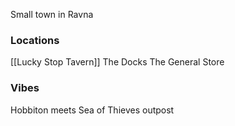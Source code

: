 Small town in Ravna
### Locations
[[Lucky Stop Tavern]]
The Docks
The General Store

### Vibes 
Hobbiton meets Sea of Thieves outpost